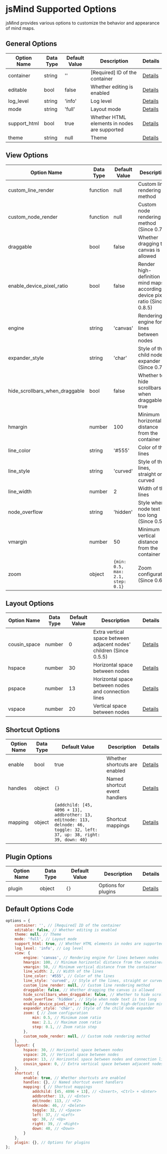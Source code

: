 # jsMind Supported Options

jsMind provides various options to customize the behavior and appearance of mind maps.

## General Options

| Option Name   | Data Type | Default Value | Description                                      | Details                                      |
| ------------- | --------- | ------------- | ------------------------------------------------ | -------------------------------------------- |
| container     | string    | ''            | [Required] ID of the container                   | [Details](option.container.md)       |
| editable      | bool      | false         | Whether editing is enabled                       | [Details](option.editable.md)        |
| log_level     | string    | 'info'        | Log level                                        | [Details](option.log_level.md)       |
| mode          | string    | 'full'        | Layout mode                                      | [Details](option.mode.md)            |
| support_html  | bool      | true          | Whether HTML elements in nodes are supported     | [Details](option.support_html.md)    |
| theme         | string    | null          | Theme                                            | [Details](option.theme.md)           |

## View Options

| Option Name                | Data Type | Default Value | Description                                      | Details                                      |
| -------------------------- | --------- | ------------- | ------------------------------------------------ | -------------------------------------------- |
| custom_line_render         | function  | null          | Custom line rendering method                     | [Details](option.view.custom_line_render.md) |
| custom_node_render         | function  | null          | Custom node rendering method (Since 0.7.6) | [Details](option.view.custom_node_render.md) |
| draggable                  | bool      | false         | Whether dragging the canvas is allowed           | [Details](option.view.draggable.md)          |
| enable_device_pixel_ratio  | bool      | false         | Render high-definition mind maps according to device pixel ratio (Since 0.8.5) | [Details](option.view.enable_device_pixel_ratio.md) |
| engine                     | string    | 'canvas'      | Rendering engine for lines between nodes         | [Details](option.view.engine.md)             |
| expander_style             | string    | 'char'        | Style of the child node expander (Since 0.7.8) | [Details](option.view.expander_style.md)     |
| hide_scrollbars_when_draggable | bool  | false         | Whether to hide scrollbars when draggable is true | [Details](option.view.hide_scrollbars_when_draggable.md) |
| hmargin                    | number    | 100           | Minimum horizontal distance from the container   | [Details](option.view.hmargin.md)            |
| line_color                 | string    | '#555'        | Color of the lines                               | [Details](option.view.line_color.md)         |
| line_style                 | string    | 'curved'      | Style of the lines, straight or curved           | [Details](option.view.line_style.md)         |
| line_width                 | number    | 2             | Width of the lines                               | [Details](option.view.line_width.md)         |
| node_overflow              | string    | 'hidden'      | Style when node text is too long (Since 0.5.3) | [Details](option.view.node_overflow.md)      |
| vmargin                    | number    | 50            | Minimum vertical distance from the container     | [Details](option.view.vmargin.md)            |
| zoom                       | object    | `{min: 0.5, max: 2.1, step: 0.1}` | Zoom configuration (Since 0.6.3) | [Details](option.view.zoom.md)               |

## Layout Options

| Option Name   | Data Type | Default Value | Description                                      | Details                                      |
| ------------- | --------- | ------------- | ------------------------------------------------ | -------------------------------------------- |
| cousin_space  | number    | 0             | Extra vertical space between adjacent nodes' children (Since 0.5.5) | [Details](option.layout.cousin_space.md)    |
| hspace        | number    | 30            | Horizontal space between nodes                   | [Details](option.layout.hspace.md)           |
| pspace        | number    | 13            | Horizontal space between nodes and connection lines | [Details](option.layout.pspace.md)          |
| vspace        | number    | 20            | Vertical space between nodes                     | [Details](option.layout.vspace.md)           |

## Shortcut Options

| Option Name   | Data Type | Default Value | Description                                      | Details                                      |
| ------------- | --------- | ------------- | ------------------------------------------------ | -------------------------------------------- |
| enable        | bool      | true          | Whether shortcuts are enabled                    | [Details](option.shortcut.enable.md)         |
| handles       | object    | `{}`            | Named shortcut event handlers                    | [Details](option.shortcut.handles.md)        |
| mapping       | object    | `{addchild: [45, 4096 + 13], addbrother: 13, editnode: 113, delnode: 46, toggle: 32, left: 37, up: 38, right: 39, down: 40}` | Shortcut mappings | [Details](option.shortcut.mapping.md) |

## Plugin Options

| Option Name   | Data Type | Default Value | Description                                      | Details                                      |
| ------------- | --------- | ------------- | ------------------------------------------------ | -------------------------------------------- |
| plugin        | object    | `{}`            | Options for plugins                              | [Details](option.plugin.plugin.md)           |


## Default Options Code

```javascript
options = {
    container: '', // [Required] ID of the container
    editable: false, // Whether editing is enabled
    theme: null, // Theme
    mode: 'full', // Layout mode
    support_html: true, // Whether HTML elements in nodes are supported
    log_level: 'info', // Log level
    view: {
        engine: 'canvas', // Rendering engine for lines between nodes
        hmargin: 100, // Minimum horizontal distance from the container
        vmargin: 50, // Minimum vertical distance from the container
        line_width: 2, // Width of the lines
        line_color: '#555', // Color of the lines
        line_style: 'curved', // Style of the lines, straight or curved
        custom_line_render: null, // Custom line rendering method
        draggable: false, // Whether dragging the canvas is allowed
        hide_scrollbars_when_draggable: false, // Whether to hide scrollbars when draggable is true
        node_overflow: 'hidden', // Style when node text is too long
        enable_device_pixel_ratio: false, // Render high-definition mind maps according to device pixel ratio
        expander_style: 'char', // Style of the child node expander
        zoom: { // Zoom configuration
            min: 0.5, // Minimum zoom ratio
            max: 2.1, // Maximum zoom ratio
            step: 0.1, // Zoom ratio step
        },
        custom_node_render: null, // Custom node rendering method
    },
    layout: {
        hspace: 30, // Horizontal space between nodes
        vspace: 20, // Vertical space between nodes
        pspace: 13, // Horizontal space between nodes and connection lines
        cousin_space: 0, // Extra vertical space between adjacent nodes' children
    },
    shortcut: {
        enable: true, // Whether shortcuts are enabled
        handles: {}, // Named shortcut event handlers
        mapping: { // Shortcut mappings
            addchild: [45, 4096 + 13], // <Insert>, <Ctrl> + <Enter>
            addbrother: 13, // <Enter>
            editnode: 113, // <F2>
            delnode: 46, // <Delete>
            toggle: 32, // <Space>
            left: 37, // <Left>
            up: 38, // <Up>
            right: 39, // <Right>
            down: 40, // <Down>
        }
    },
    plugin: {}, // Options for plugins
};
```